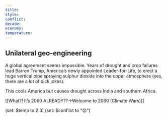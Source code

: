 ```yaml
---
title: 
style: 
conflict: 
decade: 
economy: 
temperature: 
---
```


## Unilateral geo-engineering

A global agreement seems impossible. Years of drought and crop failures lead Barron Trump, America’s newly appointed Leader-for-Life, to erect a huge vertical pipe spraying sulphur dioxide into the upper atmosphere (yes, there are a lot of dick jokes).

This cools America but causes drought across India and southern Africa.

[[What?! It’s 2060 ALREADY??->Welcome to 2060 (Climate Wars)]]

(set: $temp to 2.3) (set: $conflict to “😡”)
